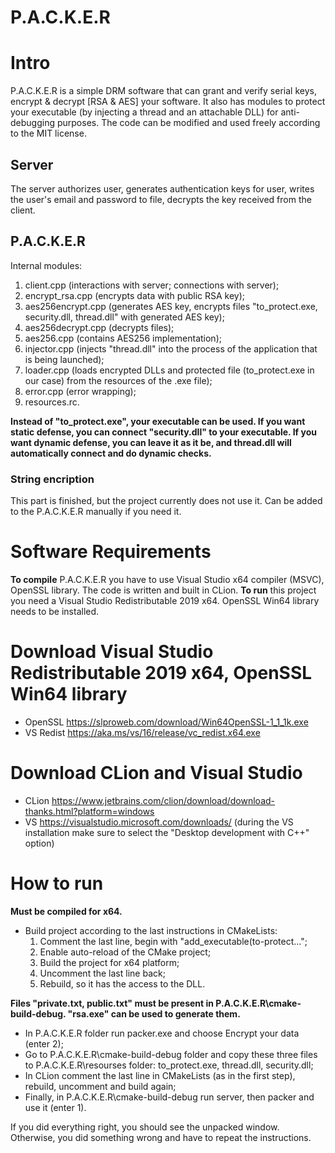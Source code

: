 # P.A.C.K.E.R


# Intro

P.A.C.K.E.R is a simple DRM software that can grant and verify serial keys, encrypt & decrypt [RSA & AES] your software. It also has modules to protect your executable (by injecting a thread and an attachable DLL) for anti-debugging purposes.
The code can be modified and used freely according to the MIT license.
 
## Server

The server authorizes user, generates authentication keys for user, writes the user's email and password to file, decrypts the key received from the client.
 
## P.A.C.K.E.R

Internal modules:
1. client.cpp (interactions with server; connections with server);
2. encrypt_rsa.cpp (encrypts data with public RSA key);
3. aes256encrypt.cpp (generates AES key, encrypts files "to_protect.exe, security.dll, thread.dll" with generated AES key); 
4. aes256decrypt.cpp (decrypts files);
5. aes256.cpp (contains AES256 implementation);
6. injector.cpp (injects "thread.dll" into the process of the application that is being launched);
7. loader.cpp (loads encrypted DLLs and protected file (to_protect.exe in our case) from the resources of the .exe file);
8. error.cpp (error wrapping);
9. resources.rc.
  
**Instead of "to_protect.exe", your executable can be used. If you want static defense, you can connect "security.dll" to your executable. If you want dynamic defense, you can leave it as it be, and thread.dll will automatically connect and do dynamic checks.** 

### String encription

This part is finished, but the project currently does not use it. Can be added to the P.A.C.K.E.R manually if you need it. 

# Software Requirements

**To compile** P.A.C.K.E.R you have to use Visual Studio x64 compiler (MSVC), OpenSSL library. The code is written and built in CLion. 
**To run** this project you need a Visual Studio Redistributable 2019 x64. OpenSSL Win64 library needs to be installed. 

# Download Visual Studio Redistributable 2019 x64, OpenSSL Win64 library

* OpenSSL https://slproweb.com/download/Win64OpenSSL-1_1_1k.exe
* VS Redist https://aka.ms/vs/16/release/vc_redist.x64.exe

# Download CLion and Visual Studio

* CLion https://www.jetbrains.com/clion/download/download-thanks.html?platform=windows
* VS https://visualstudio.microsoft.com/downloads/ (during the VS installation make sure to select the "Desktop development with C++" option)

# How to run

**Must be compiled for x64.**
 
* Build project according to the last instructions in CMakeLists:
	1. Comment the last line, begin with "add_executable(to-protect...";
	2. Enable auto-reload of the CMake project;
	3. Build the project for x64 platform;
	4. Uncomment the last line back;
	5. Rebuild, so it has the access to the DLL.

**Files "private.txt, public.txt" must be present in P.A.C.K.E.R\cmake-build-debug. "rsa.exe" can be used to generate them.** 

* In P.A.C.K.E.R folder run packer.exe and choose Encrypt your data (enter 2);
* Go to P.A.C.K.E.R\cmake-build-debug folder and copy these three files to P.A.C.K.E.R\resourses folder: to_protect.exe, thread.dll, security.dll;
* In CLion comment the last line in CMakeLists (as in the first step), rebuild, uncomment and build again;
* Finally, in P.A.C.K.E.R\cmake-build-debug run server, then packer and use it (enter 1).
 
If you did everything right, you should see the unpacked window. Otherwise, you did something wrong and have to repeat the instructions.
